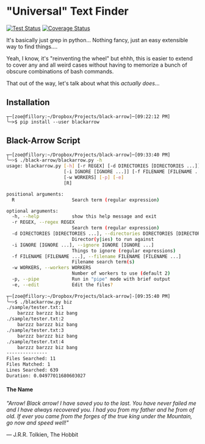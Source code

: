 "Universal" Text Finder
=======================

[![Test Status](https://travis-ci.org/TheDataLeek/black-arrow.svg?branch=master)](https://travis-ci.org/TheDataLeek/black-arrow)
[![Coverage Status](https://coveralls.io/repos/github/TheDataLeek/black-arrow/badge.svg?branch=master)](https://coveralls.io/github/TheDataLeek/black-arrow?branch=master)

It's basically just grep in python... Nothing fancy, just an easy extensible way
to find things....

Yeah, I know, it's "reinventing the wheel" but ehhh, this is easier to extend to
cover any and all weird cases without having to memorize a bunch of obscure
combinations of bash commands.

That out of the way, let's talk about what this *actually does*...

## Installation

```
┬─[zoe@fillory:~/Dropbox/Projects/black-arrow]─[09:22:12 PM]
╰─>$ pip install --user blackarrow
```

## Black-Arrow Script

```bash
┬─[zoe@fillory:~/Dropbox/Projects/black-arrow]─[09:33:40 PM]
╰─>$ ./black-arrow/blackarrow.py -h
usage: blackarrow.py [-h] [-r REGEX] [-d DIRECTORIES [DIRECTORIES ...]]
                     [-i IGNORE [IGNORE ...]] [-f FILENAME [FILENAME ...]]
                     [-w WORKERS] [-p] [-e]
                     [R]

positional arguments:
  R                     Search term (regular expression)

optional arguments:
  -h, --help            show this help message and exit
  -r REGEX, --regex REGEX
                        Search term (regular expression)
  -d DIRECTORIES [DIRECTORIES ...], --directories DIRECTORIES [DIRECTORIES ...]
                        Director(y|ies) to run against
  -i IGNORE [IGNORE ...], --ignore IGNORE [IGNORE ...]
                        Things to ignore (regular expressions)
  -f FILENAME [FILENAME ...], --filename FILENAME [FILENAME ...]
                        Filename search term(s)
  -w WORKERS, --workers WORKERS
                        Number of workers to use (default 2)
  -p, --pipe            Run in "pipe" mode with brief output
  -e, --edit            Edit the files?
  
┬─[zoe@fillory:~/Dropbox/Projects/black-arrow]-[09:35:40 PM]
╰─>$ ./blackarrow.py biz
./sample/tester.txt:1
	barzzz barzzz biz bang
./sample/tester.txt:2
	barzzz barzzz biz bang
./sample/tester.txt:3
	barzzz barzzz biz bang
./sample/tester.txt:4
	barzzz barzzz biz bang
---------------
Files Searched: 11
Files Matched: 1
Lines Searched: 639
Duration: 0.04977011680603027

```

#### The Name

*"Arrow! Black arrow! I have saved you to the last. You have never failed me and
I have always recovered you. I had you from my father and he from of old. If
ever you came from the forges of the true king under the Mountain, go now and
speed well!"*

― J.R.R. Tolkien, The Hobbit
